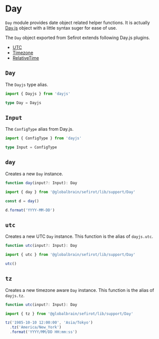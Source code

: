 # Day

`Day` module provides date object related helper functions. It is actually [Day.js](https://day.js.org/) object with a little syntax suger for ease of use.

The `Day` object exported from Sefirot extends following Day.js plugins.

- [UTC](https://day.js.org/docs/en/plugin/utc)
- [Timezone](https://day.js.org/docs/en/plugin/timezone)
- [RelativeTime](https://day.js.org/docs/en/plugin/relative-time)

## `Day`

The `Dayjs` type alias.

```ts
import { Dayjs } from 'dayjs'

type Day = Dayjs
```

## `Input`

The `ConfigType` alias from Day.js.

```ts
import { ConfigType } from 'dayjs'

type Input = ConfigType
```

## `day`

Creates a new `Day` instance.

```ts
function day(input?: Input): Day
```

```ts
import { day } from '@globalbrain/sefirot/lib/support/Day'

const d = day()

d.format('YYYY-MM-DD')
```

## `utc`

Creates a new UTC `Day` instance. This function is the alias of `dayjs.utc`.

```ts
function utc(input?: Input): Day
```

```ts
import { utc } from '@globalbrain/sefirot/lib/support/Day'

utc()
```

## `tz`

Creates a new timezone aware `Day` instance. This function is the alias of `dayjs.tz`.

```ts
function utc(input?: Input): Day
```

```ts
import { tz } from '@globalbrain/sefirot/lib/support/Day'

tz('1985-10-10 12:00:00', 'Asia/Tokyo')
  .tz('America/New_York')
  .format('YYYY/MM/DD HH:mm:ss')
```
